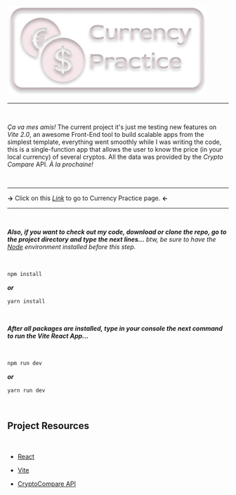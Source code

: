 #

![ETTBanner](ReadMeLogo.png)

---

</br>

_Ça va mes amis!_ The current project it's just me testing new features on _Vite 2.0_, an awesome Front-End tool to build scalable apps from the simplest template, everything went smoothly while I was writing the code, this is a single-function app that allows the user to know the price (in your local currency) of several cryptos. All the data was provided by the _Crypto Compare_ API. _À la prochaine!_

</br>

---

**->** Click on this _[Link](https://alileonainagas-currency-practice.netlify.app)_ to go to Currency Practice page. **<-**

---

</br>

**_Also, if you want to check out my code, download or clone the repo, go to the project directory and type the next lines..._** _btw, be sure to have the [Node](https://nodejs.org/en/) environment installed before this step._

</br>

```bash
npm install
```

**_or_**

```bash
yarn install
```

</br>

**_After all packages are installed, type in your console the next command to run the Vite React App..._**

</br>

```bash
npm run dev
```

**_or_**

```bash
yarn run dev
```

</br>

## Project Resources

</br>

-   [React](https://es.reactjs.org)

-   [Vite](https://vitejs.dev)

-   [CryptoCompare API](https://min-api.cryptocompare.com/data/pricemultifull?fsyms=BTC&tsyms=USD,EUR)
